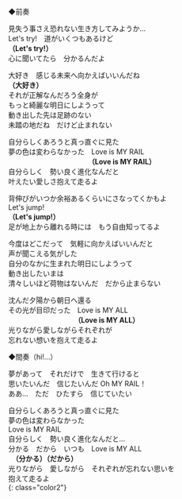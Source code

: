 ◆前奏

見失う事さえ恐れない生き方してみようか…  
Let's try!　道がいくつもあるけど  
**（Let's try!）**  
心に聞いてたら　分かるんだよ  
  
大好き　感じる未来へ向かえばいいんだね  
**（大好き）**  
それが正解なんだろう全身が  
もっと綺麗な明日にしようって  
動き出した先は足跡のない  
未踏の地だね　だけど止まれない  

自分らしくあろうと真っ直ぐに見た  
夢の色は変わらなかった　Love is MY RAIL  
　　　　　　　　　　　　**（Love is MY RAIL）**  
自分らしく　勢い良く進化なんだと  
叶えたい愛しさ抱えて走るよ  

背伸びがいつか余裕あるくらいにさなってくかもよ  
Let's jump!  
**（Let's jump!）**  
足が地上から離れる時には　もう自由知ってるよ  

今度はどこだって　気軽に向かえばいいんだと  
声が聞こえる気がした  
自分のなかに生まれた明日にしようって  
動き出したいまは  
清々しいほど荷物はないんだ　だから止まらない  

沈んだ夕陽から朝日へ還る  
その光が目印だった　Love is MY ALL  
　　　　　　　　　　**（Love is MY ALL）**  
光りながら愛しながらそれぞれが  
忘れない想いを抱えて走るよ  

◆間奏（hi!…）  

夢があって　それだけで　生きて行けると  
思いたいんだ　信じたいんだ Oh MY RAIL！  
ああ…　ただ　ひたすら　信じていたい  

自分らしくあろうと真っ直ぐに見た  
夢の色は変わらなかった  
Love is MY RAIL  
自分らしく　勢い良く進化なんだと…  
分かる　だから　いつも　Love is MY ALL  
　**（分かる）（だから）**  
光りながら　愛しながら　それぞれが忘れない思いを  
抱えて走るよ  
{: class="color2"}
